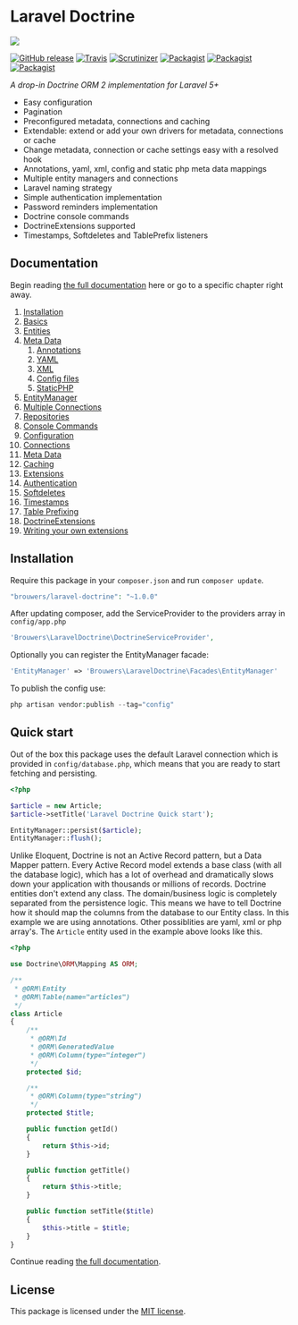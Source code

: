 # Laravel Doctrine

<img src="https://cloud.githubusercontent.com/assets/7728097/8503648/de6beb86-21c2-11e5-9d70-ed4c24185a7e.jpg"/>

[![GitHub release](https://img.shields.io/github/release/Brouwers/Laravel-Doctrine.svg?style=flat)](https://packagist.org/packages/brouwers/laravel-doctrine)
[![Travis](https://img.shields.io/travis/Brouwers/Laravel-Doctrine.svg?style=flat)](https://travis-ci.org/Brouwers/Laravel-Doctrine)
[![Scrutinizer](https://img.shields.io/scrutinizer/g/Brouwers/Laravel-Doctrine.svg?style=flat)](https://github.com/Brouwers/Laravel-Doctrine)
[![Packagist](https://img.shields.io/packagist/dd/Brouwers/Laravel-Doctrine.svg?style=flat)](https://packagist.org/packages/brouwers/laravel-doctrine)
[![Packagist](https://img.shields.io/packagist/dm/Brouwers/Laravel-Doctrine.svg?style=flat)](https://packagist.org/packages/brouwers/laravel-doctrine)
[![Packagist](https://img.shields.io/packagist/dt/Brouwers/Laravel-Doctrine.svg?style=flat)](https://packagist.org/packages/brouwers/laravel-doctrine)

*A drop-in Doctrine ORM 2 implementation for Laravel 5+*

* Easy configuration
* Pagination
* Preconfigured metadata, connections and caching
* Extendable: extend or add your own drivers for metadata, connections or cache
* Change metadata, connection or cache settings easy with a resolved hook
* Annotations, yaml, xml, config and static php meta data mappings
* Multiple entity managers and connections
* Laravel naming strategy
* Simple authentication implementation
* Password reminders implementation
* Doctrine console commands
* DoctrineExtensions supported
* Timestamps, Softdeletes and TablePrefix listeners 

## Documentation

Begin reading [the full documentation](https://github.com/patrickbrouwers/Laravel-Doctrine/wiki) here or go to a specific chapter right away.

1. [Installation](https://github.com/patrickbrouwers/Laravel-Doctrine/wiki/Installation)
2. [Basics](https://github.com/patrickbrouwers/Laravel-Doctrine/wiki/Basics)
  1. [Entities](https://github.com/patrickbrouwers/Laravel-Doctrine/wiki/Entities)
  2. [Meta Data](https://github.com/patrickbrouwers/Laravel-Doctrine/wiki/Meta-Data)
      1. [Annotations](https://github.com/patrickbrouwers/Laravel-Doctrine/wiki/Meta-Data#annotations)
      2. [YAML](https://github.com/patrickbrouwers/Laravel-Doctrine/wiki/Meta-Data#yaml)
      3. [XML](https://github.com/patrickbrouwers/Laravel-Doctrine/wiki/Meta-Data#xml)
      4. [Config files](https://github.com/patrickbrouwers/Laravel-Doctrine/wiki/Meta-Data#config-files)
      5. [StaticPHP](https://github.com/patrickbrouwers/Laravel-Doctrine/wiki/Meta-Data#static-php)
  3. [EntityManager](https://github.com/patrickbrouwers/Laravel-Doctrine/wiki/EntityManager)
  4. [Multiple Connections](https://github.com/patrickbrouwers/Laravel-Doctrine/wiki/Multiple-Connections)
  5. [Repositories](https://github.com/patrickbrouwers/Laravel-Doctrine/wiki/Repositories)
  6. [Console Commands](https://github.com/patrickbrouwers/Laravel-Doctrine/wiki/Console-Commands)
3. [Configuration](https://github.com/patrickbrouwers/Laravel-Doctrine/wiki/Configuration)
  1. [Connections](https://github.com/patrickbrouwers/Laravel-Doctrine/wiki/Connections)
  2. [Meta Data](https://github.com/patrickbrouwers/Laravel-Doctrine/wiki/Meta-Data-Configuration)
  3. [Caching](https://github.com/patrickbrouwers/Laravel-Doctrine/wiki/Caching)
4. [Extensions](https://github.com/patrickbrouwers/Laravel-Doctrine/wiki/Extensions)
  1. [Authentication](https://github.com/patrickbrouwers/Laravel-Doctrine/wiki/Authentication)
  2. [Softdeletes](https://github.com/patrickbrouwers/Laravel-Doctrine/wiki/Softdeletes)
  3. [Timestamps](https://github.com/patrickbrouwers/Laravel-Doctrine/wiki/Timestamps)
  4. [Table Prefixing](https://github.com/patrickbrouwers/Laravel-Doctrine/wiki/Table-Prefixing)
  5. [DoctrineExtensions](https://github.com/patrickbrouwers/Laravel-Doctrine/wiki/DoctrineExtensions)
  6. [Writing your own extensions](https://github.com/patrickbrouwers/Laravel-Doctrine/wiki/Writing-your-own-extensions)

## Installation

Require this package in your `composer.json` and run `composer update`.

```php
"brouwers/laravel-doctrine": "~1.0.0"
```

After updating composer, add the ServiceProvider to the providers array in `config/app.php`

```php
'Brouwers\LaravelDoctrine\DoctrineServiceProvider',
```

Optionally you can register the EntityManager facade:

```php
'EntityManager' => 'Brouwers\LaravelDoctrine\Facades\EntityManager'
```

To publish the config use:

```php
php artisan vendor:publish --tag="config"
```

## Quick start

Out of the box this package uses the default Laravel connection which is provided in `config/database.php`, which means that you are ready to start fetching and persisting.

```php
<?php

$article = new Article;
$article->setTitle('Laravel Doctrine Quick start');

EntityManager::persist($article);
EntityManager::flush();
```
Unlike Eloquent, Doctrine is not an Active Record pattern, but a Data Mapper pattern. Every Active Record model extends a base class (with all the database logic), which has a lot of overhead and dramatically slows down your application with thousands or millions of records.
Doctrine entities don't extend any class. The domain/business logic is completely separated from the persistence logic. 
This means we have to tell Doctrine how it should map the columns from the database to our Entity class. In this example we are using annotations. Other possiblities are yaml, xml or php array's.
The `Article` entity used in the example above looks like this.

```php
<?php

use Doctrine\ORM\Mapping AS ORM;

/**
 * @ORM\Entity
 * @ORM\Table(name="articles")
 */
class Article
{
    /**
     * @ORM\Id
     * @ORM\GeneratedValue
     * @ORM\Column(type="integer")
     */
    protected $id;

    /**
     * @ORM\Column(type="string")
     */
    protected $title;

    public function getId()
    {
        return $this->id;
    }

    public function getTitle()
    {
        return $this->title;
    }

    public function setTitle($title)
    {
        $this->title = $title;
    }
}
```

Continue reading [the full documentation](https://github.com/patrickbrouwers/Laravel-Doctrine/wiki).

## License

This package is licensed under the [MIT license](https://github.com/mitchellvanw/laravel-doctrine/blob/master/LICENSE).
